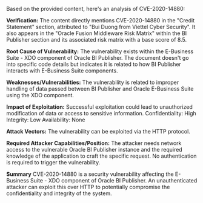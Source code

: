 Based on the provided content, here's an analysis of CVE-2020-14880:

**Verification:**
The content directly mentions CVE-2020-14880 in the "Credit Statement" section, attributed to "Bui Duong from Viettel Cyber Security". It also appears in the "Oracle Fusion Middleware Risk Matrix" within the BI Publisher section and its associated risk matrix with a base score of 8.5.

**Root Cause of Vulnerability:**
The vulnerability exists within the E-Business Suite - XDO component of Oracle BI Publisher. The document doesn't go into specific code details but indicates it is related to how BI Publisher interacts with E-Business Suite components.

**Weaknesses/Vulnerabilities:**
The vulnerability is related to improper handling of data passed between BI Publisher and Oracle E-Business Suite using the XDO component.

**Impact of Exploitation:**
Successful exploitation could lead to unauthorized modification of data or access to sensitive information.
Confidentiality: High
Integrity: Low
Availability: None

**Attack Vectors:**
The vulnerability can be exploited via the HTTP protocol.

**Required Attacker Capabilities/Position:**
The attacker needs network access to the vulnerable Oracle BI Publisher instance and the required knowledge of the application to craft the specific request. No authentication is required to trigger the vulnerability.

**Summary**
CVE-2020-14880 is a security vulnerability affecting the E-Business Suite - XDO component of Oracle BI Publisher. An unauthenticated attacker can exploit this over HTTP to potentially compromise the confidentiality and integrity of the system.
